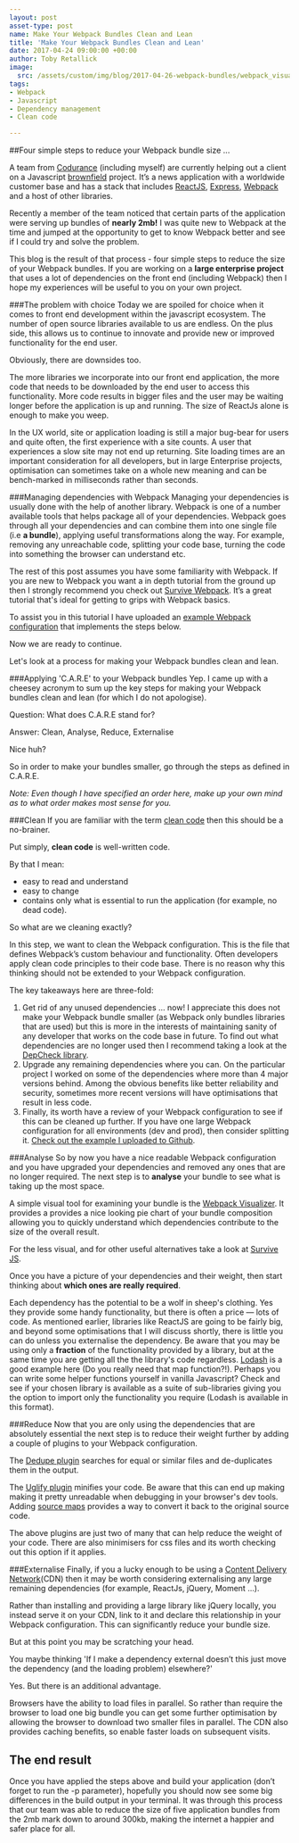 ```yaml
---
layout: post
asset-type: post
name: Make Your Webpack Bundles Clean and Lean
title: 'Make Your Webpack Bundles Clean and Lean'
date: 2017-04-24 09:00:00 +00:00
author: Toby Retallick
image:
  src: /assets/custom/img/blog/2017-04-26-webpack-bundles/webpack_visualiser.png
tags:
- Webpack
- Javascript
- Dependency management
- Clean code

---
```


##Four simple steps to reduce your Webpack bundle size ... 


A team from [Codurance](http://www.codurance.com) (including myself) are currently helping out a client on a Javascript [brownfield](https://en.wikipedia.org/wiki/Brownfield_(software_development)) project. It’s a news application with a worldwide customer base and has a stack that includes [ReactJS](https://facebook.github.io/react/), [Express](https://expressjs.com/), [Webpack](https://Webpack.github.io/) and a host of other libraries. 

Recently a member of the team noticed that certain parts of the application were serving up bundles of **nearly 2mb!** I was quite new to Webpack at the time and jumped at the opportunity to get to know Webpack better and see if I could try and solve the problem. 

This blog is the result of that process - four simple steps to reduce the size of your Webpack bundles. If you are working on a **large enterprise project** that uses a lot of dependencies on the front end (including Webpack) then I hope my experiences will be useful to you on your own project. 

###The problem with choice
Today we are spoiled for choice when it comes to front end development within the javascript ecosystem. The number of open source libraries available to us are endless. On the plus side, this allows us to continue to innovate and provide new or improved functionality for the end user. 

Obviously, there are downsides too. 

The more libraries we incorporate into our front end application, the more code that needs to be downloaded by the end user to access this functionality. More code results in bigger files and the user may be waiting longer before the application is up and running. The size of ReactJs alone is enough to make you weep. 

In the UX world, site or application loading is still a major bug-bear for users and quite often, the first experience with a site counts. A user that experiences a slow site may not end up returning. Site loading times are an important consideration for all developers, but in large Enterprise projects, optimisation can sometimes take on a whole new meaning and can be bench-marked in milliseconds rather than seconds.

###Managing dependencies with Webpack
Managing your dependencies is usually done with the help of another library. Webpack is one of a number available tools that helps package all of your dependencies. Webpack goes through all your dependencies and can combine them into one single file (i.e **a bundle**), applying useful transformations along the way. For example, removing any unreachable code, splitting your code base, turning the code into something the browser can understand etc. 

The rest of this post assumes you have some familiarity with Webpack. If you are new to Webpack you want a in depth tutorial from the ground up then I strongly recommend you check out [Survive Webpack](https://survivejs.com/webpack/preface/). It’s a great tutorial that's ideal for getting to grips with Webpack basics.

To assist you in this tutorial I have uploaded an [example Webpack configuration](https://github.com/TobyRet/webpack-example) that implements the steps below.

Now we are ready to continue. 

Let's look at a process for making your Webpack bundles clean and lean.

###Applying 'C.A.R.E' to your Webpack bundles
Yep. I came up with a cheesey acronym to sum up the key steps for making your Webpack bundles clean and lean (for which I do not apologise).

Question: What does C.A.R.E stand for? 

Answer: Clean, Analyse, Reduce, Externalise

Nice huh?

So in order to make your bundles smaller, go through the steps as defined in C.A.R.E. 

*Note: Even though I have specified an order here, make up your own mind as to what order makes most sense for you.*
 
###Clean
If you are familiar with the term [clean code](https://dzone.com/articles/what-clean-code-%E2%80%93-quotes) then this should be a no-brainer. 

Put simply, <strong>clean code</strong> is well-written code. 

By that I mean: 
- easy to read and understand
- easy to change
- contains only what is essential to run the application (for example, no dead code).

So what are we cleaning exactly? 

In this step, we want to clean the Webpack configuration. This is the file that defines Webpack’s custom behaviour and functionality. Often developers apply clean code principles to their code base. There is no reason why this thinking should not be extended to your Webpack configuration. 
 
The key takeaways here are three-fold:
 
1. Get rid of any unused dependencies … now! I appreciate this does not make your Webpack bundle smaller (as Webpack only bundles libraries that are used) but this is more in the interests of maintaining sanity of any developer that works on the code base in future. To find out what dependencies are no longer used then I recommend taking a look at the [DepCheck library](https://github.com/depcheck/depcheck).
2. Upgrade any remaining dependencies where you can. On the particular project I worked on some of the dependencies where more than 4 major versions behind. Among the obvious benefits like better reliability and security, sometimes more recent versions will have optimisations that result in less code.
3. Finally, its worth have a review of your Webpack configuration to see if this can be cleaned up further. If you have one large Webpack configuration for all environments (dev and prod), then consider splitting it. [Check out the example I uploaded to Github](https://github.com/TobyRet/webpack-example). 
   
###Analyse
So by now you have a nice readable Webpack configuration and you have upgraded your dependencies and removed any ones that are no longer required. The next step is to <strong>analyse</strong> your bundle to see what is taking up the most space.
 
A simple visual tool for examining your bundle is the [Webpack Visualizer](https://chrisbateman.github.io/webpack-visualizer/). It provides a provides a nice looking pie chart of your bundle composition allowing you to quickly understand which dependencies contribute to the size of the overall result. 

For the less visual, and for other useful alternatives take a look at [Survive JS](https://survivejs.com/webpack/optimizing/analyzing-build-statistics).

Once you have a picture of your dependencies and their weight, then start thinking about **which ones are really required**.
 
Each dependency has the potential to be a wolf in sheep's clothing. Yes they provide some handy functionality, but there is often a price — lots of code. As mentioned earlier, libraries like ReactJS are going to be fairly big, and beyond some optimisations that I will discuss shortly, there is little you can do unless you externalise the dependency. Be aware that you may be using only a **fraction** of the functionality provided by a library, but at the same time you are getting all the the library's code regardless. [Lodash](https://lodash.com/) is a good example here (Do you really need that map function?!). Perhaps you can write some helper functions yourself in vanilla Javascript? Check and see if your chosen library is available as a suite of sub-libraries giving you the option to import only the functionality you require (Lodash is available in this format). 

###Reduce
Now that you are only using the dependencies that are absolutely essential the next step is to reduce their weight further by adding a couple of plugins to your Webpack configuration.
        
The [Dedupe plugin](http://webpack.github.io/docs/list-of-plugins.html#dedupeplugin) searches for equal or similar files and de-duplicates them in the output.

The [Uglify plugin](http://webpack.github.io/docs/list-of-plugins.html#uglifyplugin) minifies your code. Be aware that this can end up making making it pretty unreadable when debugging in your browser's dev tools. Adding [source maps](http://webpack.github.io/docs/build-performance.html#sourcemaps) provides a way to convert it back to the original source code.


The above plugins are just two of many that can help reduce the weight of your code. There are also minimisers for css files and its worth checking out this option if it applies.

###Externalise
Finally, if you a lucky enough to be using a [Content Delivery Network](https://en.wikipedia.org/wiki/Content_delivery_network)(CDN) then it may be worth considering externalising any large remaining dependencies (for example, ReactJs, jQuery, Moment ...).

Rather than installing and providing a large library like jQuery locally, you instead serve it on your CDN, link to it and declare this relationship in your Webpack configuration. This can significantly reduce your bundle size.

But at this point you may be scratching your head.

You maybe thinking 'If I make a dependency external doesn’t this just move the dependency (and the loading problem) elsewhere?'

Yes. But there is an additional advantage.

Browsers have the ability to load files in parallel. So rather than require the browser to load one big bundle you can get some further optimisation by allowing the browser to download two smaller files in parallel.  The CDN also provides caching benefits, so enable faster loads on subsequent visits.

## The end result
Once you have applied the steps above and build your application (don’t forget to run the -p parameter), hopefully you should now see some big differences in the build output in your terminal. It was through this process that our team was able to reduce the size of five application bundles from the 2mb mark down to around 300kb, making the internet a happier and safer place for all.

